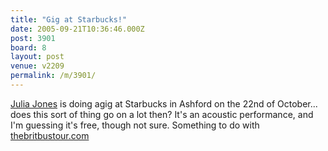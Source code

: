```yaml
---
title: "Gig at Starbucks!"
date: 2005-09-21T10:36:46.000Z
post: 3901
board: 8
layout: post
venue: v2209
permalink: /m/3901/
---
```

<a href="http://www.juliajones.com">Julia Jones</a> is doing agig at Starbucks in Ashford on the 22nd of October... does this sort of thing go on a lot then? It's an acoustic performance, and I'm guessing it's free, though not sure. Something to do with <a href="http://www.thebritbustour.com">thebritbustour.com</a>
